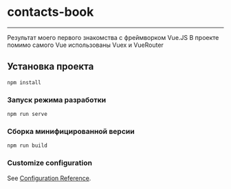 # contacts-book
---
Результат моего первого знакомства с фреймворком Vue.JS
В проекте помимо самого Vue использованы Vuex и VueRouter

## Установка проекта
```
npm install
```

### Запуск режима разработки
```
npm run serve
```

### Сборка минифицированной версии
```
npm run build
```

### Customize configuration
See [Configuration Reference](https://cli.vuejs.org/config/).
